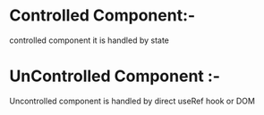 # Controlled Component:-  
controlled component it is handled by state


# UnControlled Component :-
Uncontrolled component is handled by direct useRef hook or DOM

    


